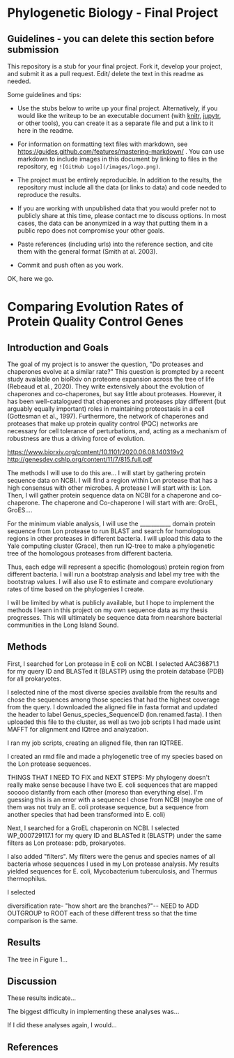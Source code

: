# Phylogenetic Biology - Final Project

## Guidelines - you can delete this section before submission

This repository is a stub for your final project. Fork it, develop your project, and submit it as a pull request. Edit/ delete the text in this readme as needed.

Some guidelines and tips:

- Use the stubs below to write up your final project. Alternatively, if you would like the writeup to be an executable document (with [knitr](http://yihui.name/knitr/), [jupytr](http://jupyter.org/), or other tools), you can create it as a separate file and put a link to it here in the readme.

- For information on formatting text files with markdown, see https://guides.github.com/features/mastering-markdown/ . You can use markdown to include images in this document by linking to files in the repository, eg `![GitHub Logo](/images/logo.png)`.

- The project must be entirely reproducible. In addition to the results, the repository must include all the data (or links to data) and code needed to reproduce the results.

- If you are working with unpublished data that you would prefer not to publicly share at this time, please contact me to discuss options. In most cases, the data can be anonymized in a way that putting them in a public repo does not compromise your other goals.

- Paste references (including urls) into the reference section, and cite them with the general format (Smith at al. 2003).

- Commit and push often as you work.

OK, here we go.

# Comparing Evolution Rates of Protein Quality Control Genes

## Introduction and Goals

The goal of my project is to answer the question, "Do proteases and chaperones evolve at a similar rate?"
This question is prompted by a recent study available on bioRxiv on proteome expansion across the tree of life (Rebeaud et al., 2020). They write extensively about the evolution of chaperones and co-chaperones, but say little about proteases. However, it has been well-catalogued that chaperones and proteases play different (but arguably equally important) roles in maintaining proteostasis in a cell (Gottesman et al., 1997). Furthermore, the network of chaperones and proteases that make up protein quality control (PQC) networks are necessary for cell tolerance of perturbations, and, acting as a mechanism of robustness are thus a driving force of evolution. 

https://www.biorxiv.org/content/10.1101/2020.06.08.140319v2
http://genesdev.cshlp.org/content/11/7/815.full.pdf

The methods I will use to do this are...
I will start by gathering protein sequence data on NCBI. I will find a region within Lon protease that has a high consensus with other microbes. 
A protease I will start with is: Lon. 
Then, I will gather protein sequence data on NCBI for a chaperone and co-chaperone.
The chaperone and Co-chaperone I will start with are: GroEL, GroES....

For the minimum viable analysis, I will use the ___________ domain protein sequence from Lon protease to run BLAST and search for homologous regions in other proteases in different bacteria. 
I will upload this data to the Yale computing cluster (Grace), then run IQ-tree to make a phylogenetic tree of the homologous proteases from different bacteria. 

Thus, each edge will represent a specific (homologous) protein region from different bacteria. I will run a bootstrap analysis and label my tree with the bootstrap values. I will also use R to estimate and compare evolutionary rates of time based on the phylogenies I create. 

I will be limited by what is publicly available, but I hope to implement the methods I learn in this project on my own sequence data as my thesis progresses. This will ultimately be sequence data from nearshore bacterial communities in the Long Island Sound. 

## Methods

First, I searched for Lon protease in E coli on NCBI. I selected AAC36871.1 for my query ID and BLASTed it (BLASTP) using the protein database (PDB) for all prokaryotes. 

I selected nine of the most diverse species available from the results and chose the sequences among those species that had the highest coverage from the query.
I downloaded the aligned file in fasta format and updated the header to label Genus_species_SequenceID (lon.renamed.fasta). 
I then uploaded this file to the cluster, as well as two job scripts I had made usint MAFFT for alignment and IQtree and analyzation. 

I ran my job scripts, creating an aligned file, then ran IQTREE. 

I created an rmd file and made a phylogenetic tree of my species based on the Lon protease sequences.

THINGS THAT I NEED TO FIX and NEXT STEPS:
My phylogeny doesn't really make sense because I have two E. coli sequences that are mapped sooooo distantly from each other (moreso than everything else). I'm guessing this is an error with a sequence I chose from NCBI (maybe one of them was not truly an E. coli protease sequence, but a sequence from another species that had been transformed into E. coli)

Next, I searched for a GroEL chaperonin on NCBI. I selected WP_000729117.1 for my query ID and BLASTed it (BLASTP) under the same filters as Lon protease: pdb, prokaryotes. 

I also added "filters". My filters were the genus and species names of all bacteria whose sequences I used in my Lon protease analysis. My results yielded sequences for E. coli, Mycobacterium tuberculosis, and Thermus thermophilus.

I selected 

diversification rate- "how short are the branches?"-- NEED to ADD OUTGROUP to ROOT each of these different tress so that the time comparison is the same. 

## Results

The tree in Figure 1...

## Discussion

These results indicate...

The biggest difficulty in implementing these analyses was...

If I did these analyses again, I would...

## References

